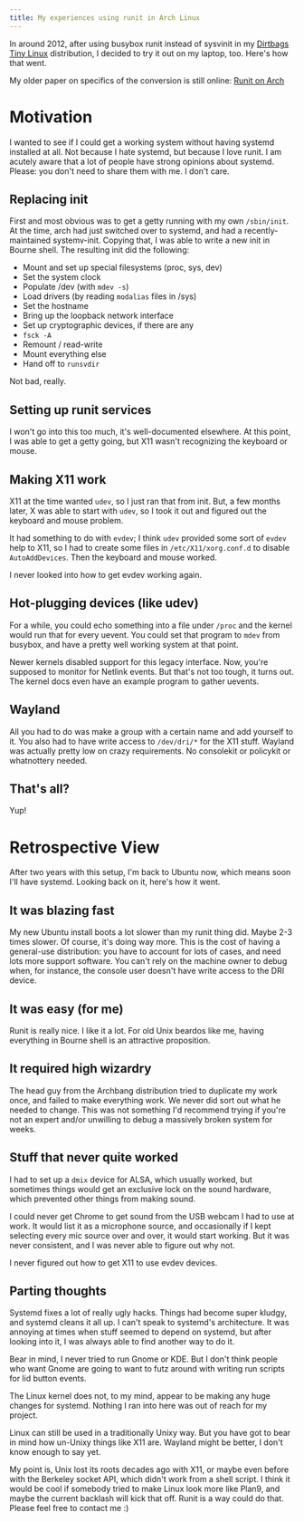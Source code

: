 ```yaml
---
title: My experiences using runit in Arch Linux
---
```


In around 2012,
after using busybox runit instead of sysvinit in my
[Dirtbags Tiny Linux](https://woozle.org/neale/g.cgi/ctf/dbtl)
distribution,
I decided to try it out on my laptop, too.
Here's how that went.

My older paper on specifics of the conversion
is still online: [Runit on Arch](arch-runit.html)

Motivation
==========

I wanted to see if I could get a working system without having systemd
installed at all.
Not because I hate systemd,
but because I love runit.
I am acutely aware that a lot of people have strong opinions about systemd.
Please: you don't need to share them with me.
I don't care.

Replacing init
--------------

First and most obvious was to get a getty running with my own
`/sbin/init`.
At the time,
arch had just switched over to systemd,
and had a recently-maintained systemv-init.
Copying that,
I was able to write a new init in Bourne shell.
The resulting init did the following:

* Mount and set up special filesystems (proc, sys, dev)
* Set the system clock
* Populate /dev (with `mdev -s`)
* Load drivers (by reading `modalias` files in /sys)
* Set the hostname
* Bring up the loopback network interface
* Set up cryptographic devices, if there are any
* `fsck -A`
* Remount / read-write
* Mount everything else
* Hand off to `runsvdir`

Not bad, really.


Setting up runit services
-------------------------

I won't go into this too much, it's well-documented elsewhere.
At this point, I was able to get a getty going,
but X11 wasn't recognizing the keyboard or mouse.


Making X11 work
---------------

X11 at the time wanted `udev`,
so I just ran that from init.
But, a few months later,
X was able to start with `udev`,
so I took it out and figured out the keyboard and mouse problem.

It had something to do with `evdev`;
I think `udev` provided some sort of `evdev` help to X11,
so I had to create some files in `/etc/X11/xorg.conf.d`
to disable `AutoAddDevices`.
Then the keyboard and mouse worked.

I never looked into how to get evdev working again.


Hot-plugging devices (like udev)
--------------------------------

For a while,
you could echo something into a file under `/proc`
and the kernel would run that for every uevent.
You could set that program to `mdev` from busybox,
and have a pretty well working system at that point.

Newer kernels disabled support for this legacy interface.
Now, you're supposed to monitor for Netlink events.
But that's not too tough, it turns out.
The kernel docs even have an example program to gather uevents.


Wayland
-------

All you had to do was make a group with a certain name and add yourself to it.
You also had to have write access to `/dev/dri/*` for the X11 stuff.
Wayland was actually pretty low on crazy requirements.
No consolekit or policykit or whatnottery needed.


That's all?
-----------

Yup!


Retrospective View
==================

After two years with this setup,
I'm back to Ubuntu now,
which means soon I'll have systemd.
Looking back on it, here's how it went.


It was blazing fast
-------------------

My new Ubuntu install boots a lot slower than my runit thing did.
Maybe 2-3 times slower.
Of course, it's doing way more.
This is the cost of having a general-use distribution:
you have to account for lots of cases,
and need lots more support software.
You can't rely on the machine owner to debug when,
for instance,
the console user doesn't have write access to the DRI device.


It was easy (for me)
--------------------

Runit is really nice.
I like it a lot.
For old Unix beardos like me,
having everything in Bourne shell is an attractive proposition.



It required high wizardry
-------------------------

The head guy from the Archbang distribution tried to duplicate my work once,
and failed to make everything work.
We never did sort out what he needed to change.
This was not something I'd recommend trying if you're not an expert
and/or unwilling to debug a massively broken system for weeks.


Stuff that never quite worked
-----------------------------

I had to set up a `dmix` device for ALSA,
which usually worked,
but sometimes things would get an exclusive lock on the sound hardware,
which prevented other things from making sound.

I could never get Chrome to get sound from the USB webcam I had to use at work.
It would list it as a microphone source,
and occasionally if I kept selecting every mic source over and over,
it would start working.
But it was never consistent,
and I was never able to figure out why not.

I never figured out how to get X11 to use evdev devices.


Parting thoughts
----------------

Systemd fixes a lot of really ugly hacks.
Things had become super kludgy,
and systemd cleans it all up.
I can't speak to systemd's architecture.
It was annoying at times when stuff seemed to depend on systemd,
but after looking into it,
I was always able to find another way to do it.

Bear in mind, I never tried to run Gnome or KDE.
But I don't think people who want Gnome are going to want to futz around
with writing run scripts for lid button events.

The Linux kernel does not,
to my mind,
appear to be making any huge changes for systemd.
Nothing I ran into here was out of reach for my project.

Linux can still be used in a traditionally Unixy way.
But you have got to bear in mind how un-Unixy things like X11 are.
Wayland might be better, I don't know enough to say yet.

My point is, Unix lost its roots decades ago with X11,
or maybe even before with the Berkeley socket API,
which didn't work from a shell script.
I think it would be cool if somebody tried to make Linux
look more like Plan9,
and maybe the current backlash will kick that off.
Runit is a way could do that.
Please feel free to contact me :)

